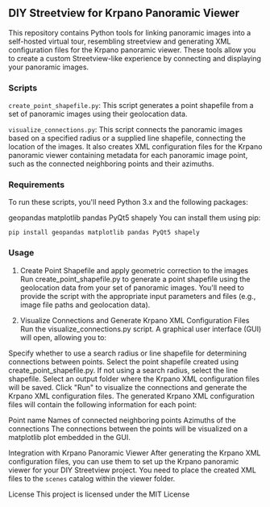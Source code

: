 ## DIY Streetview for Krpano Panoramic Viewer
This repository contains Python tools for linking panoramic images into a self-hosted virtual tour, resembling streetview and generating XML configuration files for the Krpano panoramic viewer. These tools allow you to create a custom Streetview-like experience by connecting and displaying your panoramic images.

### Scripts
`create_point_shapefile.py`: This script generates a point shapefile from a set of panoramic images using their geolocation data.

`visualize_connections.py`: This script connects the panoramic images based on a specified radius or a supplied line shapefile, connecting the location of the images. It also creates XML configuration files for the Krpano panoramic viewer containing metadata for each panoramic image point, such as the connected neighboring points and their azimuths.

### Requirements
To run these scripts, you'll need Python 3.x and the following packages:

geopandas
matplotlib
pandas
PyQt5
shapely
You can install them using pip:

`pip install geopandas matplotlib pandas PyQt5 shapely`

### Usage
1. Create Point Shapefile and apply geometric correction to the images
Run create_point_shapefile.py to generate a point shapefile using the geolocation data from your set of panoramic images. You'll need to provide the script with the appropriate input parameters and files (e.g., image file paths and geolocation data).

2. Visualize Connections and Generate Krpano XML Configuration Files
Run the visualize_connections.py script. A graphical user interface (GUI) will open, allowing you to:

Specify whether to use a search radius or line shapefile for determining connections between points.
Select the point shapefile created using create_point_shapefile.py.
If not using a search radius, select the line shapefile.
Select an output folder where the Krpano XML configuration files will be saved.
Click "Run" to visualize the connections and generate the Krpano XML configuration files.
The generated Krpano XML configuration files will contain the following information for each point:

Point name
Names of connected neighboring points
Azimuths of the connections
The connections between the points will be visualized on a matplotlib plot embedded in the GUI.

Integration with Krpano Panoramic Viewer
After generating the Krpano XML configuration files, you can use them to set up the Krpano panoramic viewer for your DIY Streetview project. You need to place the created XML files to the `scenes` catalog within the viewer folder.

License
This project is licensed under the MIT License
